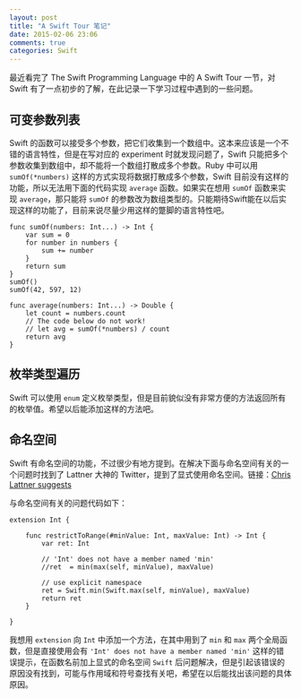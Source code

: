 ```yaml
---
layout: post
title: "A Swift Tour 笔记"
date: 2015-02-06 23:06
comments: true
categories: Swift
---
```


最近看完了 The Swift Programming Language 中的 A Swift Tour 一节，对 Swift 有了一点初步的了解，在此记录一下学习过程中遇到的一些问题。

## 可变参数列表

Swift 的函数可以接受多个参数，把它们收集到一个数组中。这本来应该是一个不错的语言特性，但是在写对应的 experiment 时就发现问题了，Swift 只能把多个参数收集到数组中，却不能将一个数组打散成多个参数。Ruby 中可以用 `sumOf(*numbers)` 这样的方式实现将数据打散成多个参数，Swift 目前没有这样的功能，所以无法用下面的代码实现 `average` 函数。如果实在想用 `sumOf` 函数来实现 `average`，那只能将 `sumOf` 的参数改为数组类型的。只能期待Swift能在以后实现这样的功能了，目前来说尽量少用这样的蹩脚的语言特性吧。

```
func sumOf(numbers: Int...) -> Int {
    var sum = 0
    for number in numbers {
        sum += number
    }
    return sum
}
sumOf()
sumOf(42, 597, 12)

func average(numbers: Int...) -> Double {
    let count = numbers.count
    // The code below do not work!
    // let avg = sumOf(*numbers) / count
    return avg
}
```

## 枚举类型遍历

Swift 可以使用 `enum` 定义枚举类型，但是目前貌似没有非常方便的方法返回所有的枚举值。希望以后能添加这样的方法吧。


## 命名空间
Swift 有命名空间的功能，不过很少有地方提到。在解决下面与命名空间有关的一个问题时找到了 Lattner 大神的 Twitter，提到了显式使用命名空间。链接：[Chris Lattner suggests](https://twitter.com/clattner_llvm/status/474772713739792384)

与命名空间有关的问题代码如下：

```
extension Int {

    func restrictToRange(#minValue: Int, maxValue: Int) -> Int {
        var ret: Int

        // 'Int' does not have a member named 'min'
        //ret  = min(max(self, minValue), maxValue)

        // use explicit namespace
        ret = Swift.min(Swift.max(self, minValue), maxValue)
        return ret
    }

}
```

我想用 `extension` 向 `Int` 中添加一个方法，在其中用到了 `min` 和 `max` 两个全局函数，但是直接使用会有 `'Int' does not have a member named 'min'` 这样的错误提示，在函数名前加上显式的命名空间 `Swift` 后问题解决，但是引起该错误的原因没有找到，可能与作用域和符号查找有关吧，希望在以后能找出该问题的具体原因。

